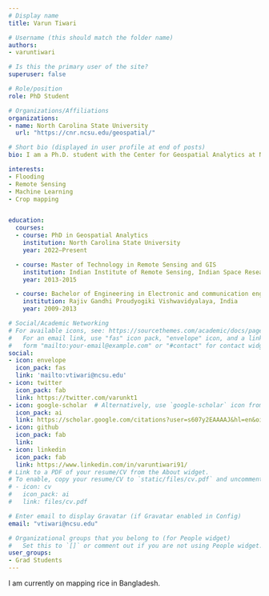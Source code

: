 ```yaml
---
# Display name
title: Varun Tiwari

# Username (this should match the folder name)
authors:
- varuntiwari

# Is this the primary user of the site?
superuser: false

# Role/position
role: PhD Student

# Organizations/Affiliations
organizations:
- name: North Carolina State University
  url: "https://cnr.ncsu.edu/geospatial/"

# Short bio (displayed in user profile at end of posts)
bio: I am a Ph.D. student with the Center for Geospatial Analytics at North Carolina State University. My research work focuses on evaluating the impacts of floods on rice crops in Bangladesh. In the past, I have also worked as Remote Sensing and GIS analyst at International Center for Integrated Mountain development, Nepal. My research area includes the use of optical, Hyperspectral, SAR remote sensing for surface water and crop type mapping.  

interests:
- Flooding
- Remote Sensing
- Machine Learning
- Crop mapping


education:
  courses:
  - course: PhD in Geospatial Analytics 
    institution: North Carolina State University
    year: 2022–Present

  - course: Master of Technology in Remote Sensing and GIS
    institution: Indian Institute of Remote Sensing, Indian Space Research Organization, India
    year: 2013-2015

  - course: Bachelor of Engineering in Electronic and communication engineering
    institution: Rajiv Gandhi Proudyogiki Vishwavidyalaya, India
    year: 2009-2013

# Social/Academic Networking
# For available icons, see: https://sourcethemes.com/academic/docs/page-builder/#icons
#   For an email link, use "fas" icon pack, "envelope" icon, and a link in the
#   form "mailto:your-email@example.com" or "#contact" for contact widget.
social:
- icon: envelope
  icon_pack: fas
  link: 'mailto:vtiwari@ncsu.edu'
- icon: twitter
  icon_pack: fab
  link: https://twitter.com/varunkt1
- icon: google-scholar  # Alternatively, use `google-scholar` icon from `ai` icon pack
  icon_pack: ai
  link: https://scholar.google.com/citations?user=s607y2EAAAAJ&hl=en&oi=ao
- icon: github
  icon_pack: fab
  link: 
- icon: linkedin
  icon_pack: fab
  link: https://www.linkedin.com/in/varuntiwari91/
# Link to a PDF of your resume/CV from the About widget.
# To enable, copy your resume/CV to `static/files/cv.pdf` and uncomment the lines below.
# - icon: cv
#   icon_pack: ai
#   link: files/cv.pdf

# Enter email to display Gravatar (if Gravatar enabled in Config)
email: "vtiwari@ncsu.edu"

# Organizational groups that you belong to (for People widget)
#   Set this to `[]` or comment out if you are not using People widget.
user_groups:
- Grad Students
---
```


I am currently on mapping rice in Bangladesh.